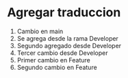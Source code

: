 # Agregar traduccion

1. Cambio en main
2. Se agrega desde la rama Developer
3. Segundo agregado desde Developer
4. Tercer cambio desde Developer
5. Primer cambio en Feature 
6. Segundo cambio en Feature
